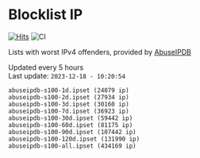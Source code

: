 # Blocklist IP

[![Hits](https://hits.seeyoufarm.com/api/count/incr/badge.svg?url=https%3A%2F%2Fgithub.com%2Fborestad%2Fblocklist-ip%2F&count_bg=%2379C83D&title_bg=%23555555&icon=&icon_color=%23E7E7E7&title=hits&edge_flat=false)](https://hits.seeyoufarm.com)  ![CI](https://img.shields.io/github/workflow/status/borestad/blocklist-ip/CI?style=flat-square)

Lists with worst IPv4 offenders, provided by [AbuseIPDB](https://www.abuseipdb.com/)

<!-- FOOTER-PLACEHOLDER -->
Updated every 5 hours<br>
Last update: `2023-12-18 - 10:20:54`
```
abuseipdb-s100-1d.ipset (24079 ip)
abuseipdb-s100-2d.ipset (27934 ip)
abuseipdb-s100-3d.ipset (30160 ip)
abuseipdb-s100-7d.ipset (36923 ip)
abuseipdb-s100-30d.ipset (59442 ip)
abuseipdb-s100-60d.ipset (81175 ip)
abuseipdb-s100-90d.ipset (107442 ip)
abuseipdb-s100-120d.ipset (131990 ip)
abuseipdb-s100-all.ipset (434169 ip)
```
